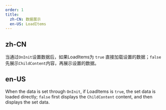 ```yaml
---
order: 1
title:
  zh-CN: 数据展示
  en-US: LoadItems
---
```


## zh-CN

当通过`OnInit`设置数据后，如果LoadItems为 `true` 直接加载设置的数据；`false` 先展示`ChildContent`内容，再展示设置的数据。

## en-US

When the data is set through `OnInit`, if LoadItems is `true`, the set data is loaded directly; `false` first displays the `ChildContent` content, and then displays the set data.
